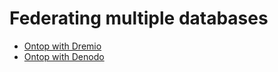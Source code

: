 # Federating multiple databases

* [Ontop with Dremio](dremio/README.md)
* [Ontop with Denodo](denodo/README.md)